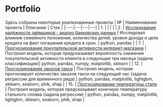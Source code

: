 # Portfolio

Здесь собраны некоторые реализованные проекты
| № | Наименование проекта | Описание | Стек |
|:---:|---|---|---|
| 1. |  |  |  |
| 2. | [Исследование надёжности заёмщиков - анализ банковских данных](https://github.com/AntonSA888/Portfolio/tree/main/2_credit_scoring) | Исследовал влияние семейного положения, количества детей, уровня дохода и цели кредита на факт погашения кредита в срок.  | python, pandas |
| 7. | [Прогнозирование покупательской активности интернет-магазина](https://github.com/AntonSA888/Portfolio/tree/main/7_purchasing_activity) | Построил модель, которая предсказывает вероятность снижения покупательской активности клиента в следующие три месяца (задача классификации)| python, pandas, numpy, matplotlib, sklearn |
| 12. | [Прогнозирование заказов такси](https://github.com/AntonSA888/Portfolio/tree/main/12_time_series_taxi) | Построил модель, которая прогнозирует количество заказов такси на следующий час (задача регрессии для временного ряда) | python, pandas, matplotlib, lightgbm, sklearn, seaborn, phik, shap |
| 15. | [Прогнозирование температуры стали](https://github.com/AntonSA888/Portfolio/tree/main/15_steel_processing) | Построил модель, которая предсказывает конечную температуру стального сплава (задача регрессии) | python, pandas, numpy, matplotlib, lightgbm, sklearn, seaborn, phik, shap |
